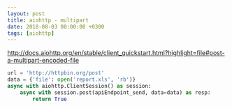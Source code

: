 ```yaml
---
layout: post
title: aiohttp - multipart
date: 2018-08-03 00:00:00 +0300
tags: [aiohttp]
---
```



http://docs.aiohttp.org/en/stable/client_quickstart.html?highlight=file#post-a-multipart-encoded-file

```python
url = 'http://httpbin.org/post'
data = {'file': open('report.xls', 'rb')}
async with aiohttp.ClientSession() as session:
    async with session.post(apiEndpoint_send, data=data) as resp:
        return True
```

